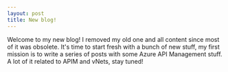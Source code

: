 ```yaml
---
layout: post
title: New blog!
---
```


Welcome to my new blog! I removed my old one and all content since most of it was obsolete. It's time to start fresh with a bunch of new stuff, my first mission is to write a series of posts with some Azure API Management stuff. A lot of it related to APIM and vNets, stay tuned!
